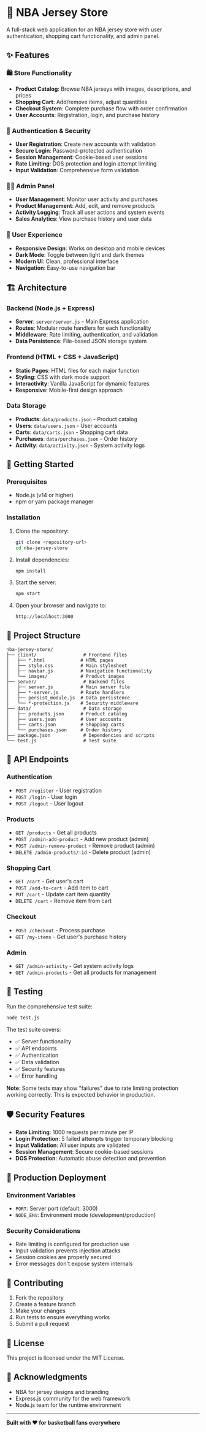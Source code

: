 # 🏀 NBA Jersey Store

A full-stack web application for an NBA jersey store with user authentication, shopping cart functionality, and admin panel.

## ✨ Features

### 🛍️ Store Functionality
- **Product Catalog**: Browse NBA jerseys with images, descriptions, and prices
- **Shopping Cart**: Add/remove items, adjust quantities
- **Checkout System**: Complete purchase flow with order confirmation
- **User Accounts**: Registration, login, and purchase history

### 🔐 Authentication & Security
- **User Registration**: Create new accounts with validation
- **Secure Login**: Password-protected authentication
- **Session Management**: Cookie-based user sessions
- **Rate Limiting**: DOS protection and login attempt limiting
- **Input Validation**: Comprehensive form validation

### 👨‍💼 Admin Panel
- **User Management**: Monitor user activity and purchases
- **Product Management**: Add, edit, and remove products
- **Activity Logging**: Track all user actions and system events
- **Sales Analytics**: View purchase history and user data

### 🎨 User Experience
- **Responsive Design**: Works on desktop and mobile devices
- **Dark Mode**: Toggle between light and dark themes
- **Modern UI**: Clean, professional interface
- **Navigation**: Easy-to-use navigation bar

## 🏗️ Architecture

### Backend (Node.js + Express)
- **Server**: `server/server.js` - Main Express application
- **Routes**: Modular route handlers for each functionality
- **Middleware**: Rate limiting, authentication, and validation
- **Data Persistence**: File-based JSON storage system

### Frontend (HTML + CSS + JavaScript)
- **Static Pages**: HTML files for each major function
- **Styling**: CSS with dark mode support
- **Interactivity**: Vanilla JavaScript for dynamic features
- **Responsive**: Mobile-first design approach

### Data Storage
- **Products**: `data/products.json` - Product catalog
- **Users**: `data/users.json` - User accounts
- **Carts**: `data/carts.json` - Shopping cart data
- **Purchases**: `data/purchases.json` - Order history
- **Activity**: `data/activity.json` - System activity logs

## 🚀 Getting Started

### Prerequisites
- Node.js (v14 or higher)
- npm or yarn package manager

### Installation
1. Clone the repository:
   ```bash
   git clone <repository-url>
   cd nba-jersey-store
   ```

2. Install dependencies:
   ```bash
   npm install
   ```

3. Start the server:
   ```bash
   npm start
   ```

4. Open your browser and navigate to:
   ```
   http://localhost:3000
   ```

## 📁 Project Structure

```
nba-jersey-store/
├── client/                 # Frontend files
│   ├── *.html             # HTML pages
│   ├── style.css          # Main stylesheet
│   ├── navbar.js          # Navigation functionality
│   └── images/            # Product images
├── server/                 # Backend files
│   ├── server.js          # Main server file
│   ├── *-server.js        # Route handlers
│   ├── persist_module.js  # Data persistence
│   └── *-protection.js    # Security middleware
├── data/                   # Data storage
│   ├── products.json      # Product catalog
│   ├── users.json         # User accounts
│   ├── carts.json         # Shopping carts
│   └── purchases.json     # Order history
├── package.json            # Dependencies and scripts
└── test.js                 # Test suite
```

## 🔧 API Endpoints

### Authentication
- `POST /register` - User registration
- `POST /login` - User login
- `POST /logout` - User logout

### Products
- `GET /products` - Get all products
- `POST /admin-add-product` - Add new product (admin)
- `POST /admin-remove-product` - Remove product (admin)
- `DELETE /admin-products/:id` - Delete product (admin)

### Shopping Cart
- `GET /cart` - Get user's cart
- `POST /add-to-cart` - Add item to cart
- `PUT /cart` - Update cart item quantity
- `DELETE /cart` - Remove item from cart

### Checkout
- `POST /checkout` - Process purchase
- `GET /my-items` - Get user's purchase history

### Admin
- `GET /admin-activity` - Get system activity logs
- `GET /admin-products` - Get all products for management

## 🧪 Testing

Run the comprehensive test suite:
```bash
node test.js
```

The test suite covers:
- ✅ Server functionality
- ✅ API endpoints
- ✅ Authentication
- ✅ Data validation
- ✅ Security features
- ✅ Error handling

**Note**: Some tests may show "failures" due to rate limiting protection working correctly. This is expected behavior in production.

## 🛡️ Security Features

- **Rate Limiting**: 1000 requests per minute per IP
- **Login Protection**: 5 failed attempts trigger temporary blocking
- **Input Validation**: All user inputs are validated
- **Session Management**: Secure cookie-based sessions
- **DOS Protection**: Automatic abuse detection and prevention

## 🎯 Production Deployment

### Environment Variables
- `PORT`: Server port (default: 3000)
- `NODE_ENV`: Environment mode (development/production)

### Security Considerations
- Rate limiting is configured for production use
- Input validation prevents injection attacks
- Session cookies are properly secured
- Error messages don't expose system internals

## 🤝 Contributing

1. Fork the repository
2. Create a feature branch
3. Make your changes
4. Run tests to ensure everything works
5. Submit a pull request

## 📄 License

This project is licensed under the MIT License.

## 🙏 Acknowledgments

- NBA for jersey designs and branding
- Express.js community for the web framework
- Node.js team for the runtime environment

---

**Built with ❤️ for basketball fans everywhere**

